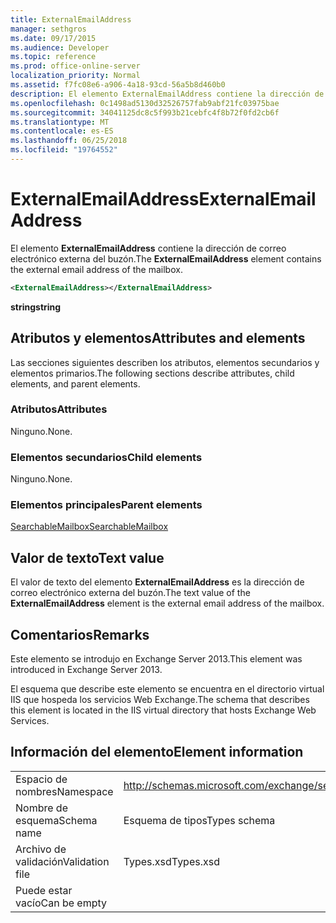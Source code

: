```yaml
---
title: ExternalEmailAddress
manager: sethgros
ms.date: 09/17/2015
ms.audience: Developer
ms.topic: reference
ms.prod: office-online-server
localization_priority: Normal
ms.assetid: f7fc08e6-a906-4a18-93cd-56a5b8d460b0
description: El elemento ExternalEmailAddress contiene la dirección de correo electrónico externa del buzón.
ms.openlocfilehash: 0c1498ad5130d32526757fab9abf21fc03975bae
ms.sourcegitcommit: 34041125dc8c5f993b21cebfc4f8b72f0fd2cb6f
ms.translationtype: MT
ms.contentlocale: es-ES
ms.lasthandoff: 06/25/2018
ms.locfileid: "19764552"
---
```

# <a name="externalemailaddress"></a><span data-ttu-id="dd2c5-103">ExternalEmailAddress</span><span class="sxs-lookup"><span data-stu-id="dd2c5-103">ExternalEmailAddress</span></span>

<span data-ttu-id="dd2c5-104">El elemento **ExternalEmailAddress** contiene la dirección de correo electrónico externa del buzón.</span><span class="sxs-lookup"><span data-stu-id="dd2c5-104">The **ExternalEmailAddress** element contains the external email address of the mailbox.</span></span> 
  
```XML
<ExternalEmailAddress></ExternalEmailAddress>
```

<span data-ttu-id="dd2c5-105">**string**</span><span class="sxs-lookup"><span data-stu-id="dd2c5-105">**string**</span></span>

## <a name="attributes-and-elements"></a><span data-ttu-id="dd2c5-106">Atributos y elementos</span><span class="sxs-lookup"><span data-stu-id="dd2c5-106">Attributes and elements</span></span>

<span data-ttu-id="dd2c5-107">Las secciones siguientes describen los atributos, elementos secundarios y elementos primarios.</span><span class="sxs-lookup"><span data-stu-id="dd2c5-107">The following sections describe attributes, child elements, and parent elements.</span></span>
  
### <a name="attributes"></a><span data-ttu-id="dd2c5-108">Atributos</span><span class="sxs-lookup"><span data-stu-id="dd2c5-108">Attributes</span></span>

<span data-ttu-id="dd2c5-109">Ninguno.</span><span class="sxs-lookup"><span data-stu-id="dd2c5-109">None.</span></span>
  
### <a name="child-elements"></a><span data-ttu-id="dd2c5-110">Elementos secundarios</span><span class="sxs-lookup"><span data-stu-id="dd2c5-110">Child elements</span></span>

<span data-ttu-id="dd2c5-111">Ninguno.</span><span class="sxs-lookup"><span data-stu-id="dd2c5-111">None.</span></span>
  
### <a name="parent-elements"></a><span data-ttu-id="dd2c5-112">Elementos principales</span><span class="sxs-lookup"><span data-stu-id="dd2c5-112">Parent elements</span></span>

[<span data-ttu-id="dd2c5-113">SearchableMailbox</span><span class="sxs-lookup"><span data-stu-id="dd2c5-113">SearchableMailbox</span></span>](searchablemailbox.md)
  
## <a name="text-value"></a><span data-ttu-id="dd2c5-114">Valor de texto</span><span class="sxs-lookup"><span data-stu-id="dd2c5-114">Text value</span></span>

<span data-ttu-id="dd2c5-115">El valor de texto del elemento **ExternalEmailAddress** es la dirección de correo electrónico externa del buzón.</span><span class="sxs-lookup"><span data-stu-id="dd2c5-115">The text value of the **ExternalEmailAddress** element is the external email address of the mailbox.</span></span> 
  
## <a name="remarks"></a><span data-ttu-id="dd2c5-116">Comentarios</span><span class="sxs-lookup"><span data-stu-id="dd2c5-116">Remarks</span></span>

<span data-ttu-id="dd2c5-117">Este elemento se introdujo en Exchange Server 2013.</span><span class="sxs-lookup"><span data-stu-id="dd2c5-117">This element was introduced in Exchange Server 2013.</span></span>
  
<span data-ttu-id="dd2c5-118">El esquema que describe este elemento se encuentra en el directorio virtual IIS que hospeda los servicios Web Exchange.</span><span class="sxs-lookup"><span data-stu-id="dd2c5-118">The schema that describes this element is located in the IIS virtual directory that hosts Exchange Web Services.</span></span>
  
## <a name="element-information"></a><span data-ttu-id="dd2c5-119">Información del elemento</span><span class="sxs-lookup"><span data-stu-id="dd2c5-119">Element information</span></span>

|||
|:-----|:-----|
|<span data-ttu-id="dd2c5-120">Espacio de nombres</span><span class="sxs-lookup"><span data-stu-id="dd2c5-120">Namespace</span></span>  <br/> |http://schemas.microsoft.com/exchange/services/2006/types  <br/> |
|<span data-ttu-id="dd2c5-121">Nombre de esquema</span><span class="sxs-lookup"><span data-stu-id="dd2c5-121">Schema name</span></span>  <br/> |<span data-ttu-id="dd2c5-122">Esquema de tipos</span><span class="sxs-lookup"><span data-stu-id="dd2c5-122">Types schema</span></span>  <br/> |
|<span data-ttu-id="dd2c5-123">Archivo de validación</span><span class="sxs-lookup"><span data-stu-id="dd2c5-123">Validation file</span></span>  <br/> |<span data-ttu-id="dd2c5-124">Types.xsd</span><span class="sxs-lookup"><span data-stu-id="dd2c5-124">Types.xsd</span></span>  <br/> |
|<span data-ttu-id="dd2c5-125">Puede estar vacío</span><span class="sxs-lookup"><span data-stu-id="dd2c5-125">Can be empty</span></span>  <br/> ||
   

